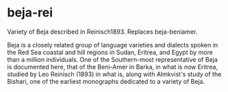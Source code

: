 # beja-rei
Variety of Beja described in Reinisch1893. Replaces beja-beniamer.

Beja is a closely related group of language varieties and dialects spoken in the Red Sea coastal and hill regions in Sudan, Eritrea, and Egypt by more than a million individuals. One of the Southern-most representative of Beja is documented here, that of the Beni-Amer in Barka, in what is now Eritrea, studied by Leo Reinisch (1893) in what is, along with Almkvist's study of the Bishari, one of the earliest monographs dedicated to a variety of Beja.
